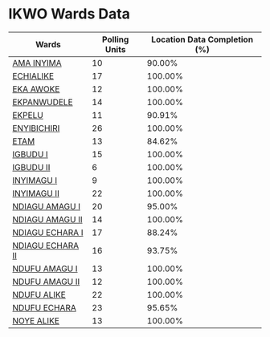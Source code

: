 
# IKWO Wards Data

| Wards | Polling Units | Location Data Completion (%) |
| ---- | ----- | ------- |
| [AMA INYIMA](./wards/2507-ama-inyima) | 10 | 90.00% |
| [ECHIALIKE](./wards/2508-echialike) | 17 | 100.00% |
| [EKA AWOKE](./wards/2509-eka-awoke) | 12 | 100.00% |
| [EKPANWUDELE](./wards/2510-ekpanwudele) | 14 | 100.00% |
| [EKPELU](./wards/2511-ekpelu) | 11 | 90.91% |
| [ENYIBICHIRI](./wards/2512-enyibichiri) | 26 | 100.00% |
| [ETAM](./wards/2513-etam) | 13 | 84.62% |
| [IGBUDU I](./wards/2514-igbudu-i) | 15 | 100.00% |
| [IGBUDU II](./wards/2515-igbudu-ii) | 6 | 100.00% |
| [INYIMAGU I](./wards/2516-inyimagu-i) | 9 | 100.00% |
| [INYIMAGU II](./wards/2517-inyimagu-ii) | 22 | 100.00% |
| [NDIAGU AMAGU I](./wards/2518-ndiagu-amagu-i) | 20 | 95.00% |
| [NDIAGU AMAGU II](./wards/2519-ndiagu-amagu-ii) | 14 | 100.00% |
| [NDIAGU ECHARA I](./wards/2520-ndiagu-echara-i) | 17 | 88.24% |
| [NDIAGU ECHARA II](./wards/2521-ndiagu-echara-ii) | 16 | 93.75% |
| [NDUFU AMAGU I](./wards/2522-ndufu-amagu-i) | 13 | 100.00% |
| [NDUFU AMAGU II](./wards/2523-ndufu-amagu-ii) | 12 | 100.00% |
| [NDUFU ALIKE](./wards/2524-ndufu-alike) | 22 | 100.00% |
| [NDUFU ECHARA](./wards/2525-ndufu-echara) | 23 | 95.65% |
| [NOYE ALIKE](./wards/2526-noye-alike) | 13 | 100.00% |




